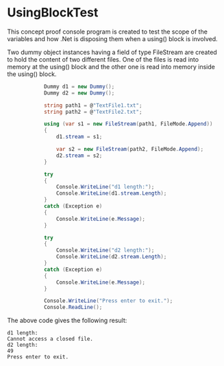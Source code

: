 # UsingBlockTest
This concept proof console program is created to test the scope of the variables and how .Net is disposing them when a using() block is involved.

Two dummy object instances having a field of type FileStream are created to hold the content of two different files. One of the files is read into memory at the using() block and the other one is read into memory inside the using() block.

```csharp
            Dummy d1 = new Dummy();
            Dummy d2 = new Dummy();

            string path1 = @"TextFile1.txt";
            string path2 = @"TextFile2.txt";

            using (var s1 = new FileStream(path1, FileMode.Append))
            {
                d1.stream = s1;

                var s2 = new FileStream(path2, FileMode.Append);
                d2.stream = s2;
            }

            try
            {
                Console.WriteLine("d1 length:");
                Console.WriteLine(d1.stream.Length);
            }
            catch (Exception e)
            {
                Console.WriteLine(e.Message);
            }

            try
            {
                Console.WriteLine("d2 length:");
                Console.WriteLine(d2.stream.Length);
            }
            catch (Exception e)
            {
                Console.WriteLine(e.Message);
            }

            Console.WriteLine("Press enter to exit.");
            Console.ReadLine();
```

The above code gives the following result:
```
d1 length:
Cannot access a closed file.
d2 length:
49
Press enter to exit.
```
